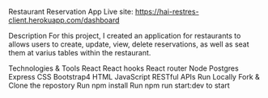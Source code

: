 Restaurant Reservation App
Live site: https://hai-restres-client.herokuapp.com/dashboard

Description
For this project, I created an application for restaurants to allows users to create, update, view, delete reservations, as well as seat them at varius tables within the restaurant.

Technologies & Tools
 React
 React hooks
 React router
 Node
 Postgres
 Express
 CSS
 Bootstrap4
 HTML
 JavaScript
 RESTful APIs
Run Locally
 Fork & Clone the repostory
 Run npm install
 Run npm run start:dev to start
